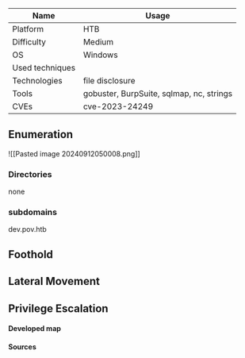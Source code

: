 | Name            | Usage                                     |
| --------------- | ----------------------------------------- |
| Platform        | HTB                                       |
| Difficulty      | Medium                                    |
| OS              | Windows                                   |
| Used techniques |                                           |
| Technologies    | file disclosure                           |
| Tools           | gobuster,  BurpSuite, sqlmap, nc, strings |
| CVEs            | cve-2023-24249                            |

## Enumeration

![[Pasted image 20240912050008.png]]



### Directories

none



### subdomains


dev.pov.htb
## Foothold




## Lateral Movement




## Privilege Escalation




#### Developed map



#### Sources
